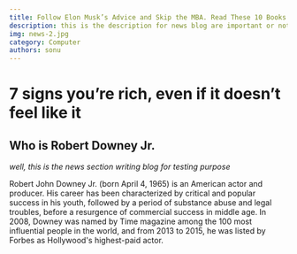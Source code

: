```yaml
---
title: Follow Elon Musk’s Advice and Skip the MBA. Read These 10 Books Instead
description: this is the description for news blog are important or not doesn't matter
img: news-2.jpg
category: Computer
authors: sonu
---
```


# 7 signs you’re rich, even if it doesn’t feel like it
##  Who is Robert Downey Jr.
_well, this is the news section writing blog for testing purpose_

Robert John Downey Jr. (born April 4, 1965) is an American actor and producer. His career has been characterized by critical and popular success in his youth, followed by a period of substance abuse and legal troubles, before a resurgence of commercial success in middle age. In 2008, Downey was named by Time magazine among the 100 most influential people in the world, and from 2013 to 2015, he was listed by Forbes as Hollywood's highest-paid actor.